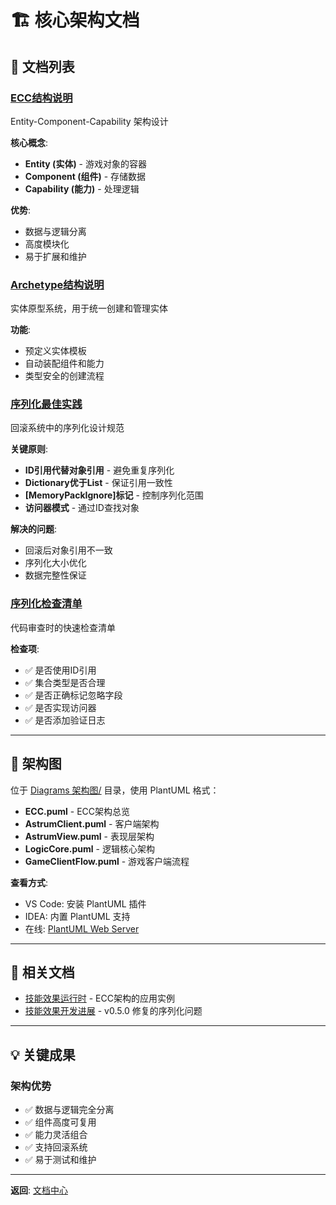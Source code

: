 # 🏗️ 核心架构文档

## 📖 文档列表

### [ECC结构说明](ECC-System%20ECC结构说明.md)

Entity-Component-Capability 架构设计

**核心概念**:

- **Entity (实体)** - 游戏对象的容器
- **Component (组件)** - 存储数据
- **Capability (能力)** - 处理逻辑

**优势**:

- 数据与逻辑分离
- 高度模块化
- 易于扩展和维护

### [Archetype结构说明](Archetype-System%20Archetype结构说明.md)

实体原型系统，用于统一创建和管理实体

**功能**:

- 预定义实体模板
- 自动装配组件和能力
- 类型安全的创建流程

### [序列化最佳实践](Serialization-Best-Practices%20序列化最佳实践.md)

回滚系统中的序列化设计规范

**关键原则**:

- **ID引用代替对象引用** - 避免重复序列化
- **Dictionary优于List** - 保证引用一致性
- **[MemoryPackIgnore]标记** - 控制序列化范围
- **访问器模式** - 通过ID查找对象

**解决的问题**:

- 回滚后对象引用不一致
- 序列化大小优化
- 数据完整性保证

### [序列化检查清单](Serialization-Checklist%20序列化检查清单.md)

代码审查时的快速检查清单

**检查项**:

- ✅ 是否使用ID引用
- ✅ 集合类型是否合理
- ✅ 是否正确标记忽略字段
- ✅ 是否实现访问器
- ✅ 是否添加验证日志

---

## 🎨 架构图

位于 [Diagrams 架构图/](Diagrams%20架构图/) 目录，使用 PlantUML 格式：

- **ECC.puml** - ECC架构总览
- **AstrumClient.puml** - 客户端架构
- **AstrumView.puml** - 表现层架构
- **LogicCore.puml** - 逻辑核心架构
- **GameClientFlow.puml** - 游戏客户端流程

**查看方式**:

- VS Code: 安装 PlantUML 插件
- IDEA: 内置 PlantUML 支持
- 在线: [PlantUML Web Server](http://www.plantuml.com/plantuml/)

---

## 🔗 相关文档

- [技能效果运行时](../02-CombatSystem%20战斗系统/Skill-Effect-Runtime%20技能效果运行时.md) - ECC架构的应用实例
- [技能效果开发进展](../02-CombatSystem%20战斗系统/_status%20开发进展/Skill-Effect-Progress%20技能效果开发进展.md) - v0.5.0 修复的序列化问题

---

## 💡 关键成果

### 架构优势

- ✅ 数据与逻辑完全分离
- ✅ 组件高度可复用
- ✅ 能力灵活组合
- ✅ 支持回滚系统
- ✅ 易于测试和维护

---

**返回**: [文档中心](../README.md)

